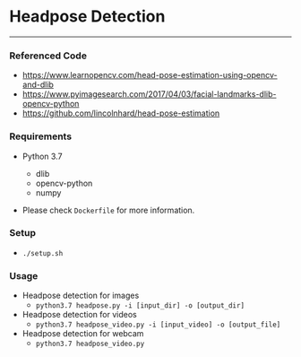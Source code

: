 # Headpose Detection
---
### Referenced Code
* https://www.learnopencv.com/head-pose-estimation-using-opencv-and-dlib
* https://www.pyimagesearch.com/2017/04/03/facial-landmarks-dlib-opencv-python
* https://github.com/lincolnhard/head-pose-estimation

### Requirements
* Python 3.7
  * dlib
  * opencv-python
  * numpy

* Please check `Dockerfile` for more information.

### Setup
* `./setup.sh`

### Usage
* Headpose detection for images
  * `python3.7 headpose.py -i [input_dir] -o [output_dir]`
* Headpose detection for videos
  * `python3.7 headpose_video.py -i [input_video] -o [output_file]`
* Headpose detection for webcam
  * `python3.7 headpose_video.py`